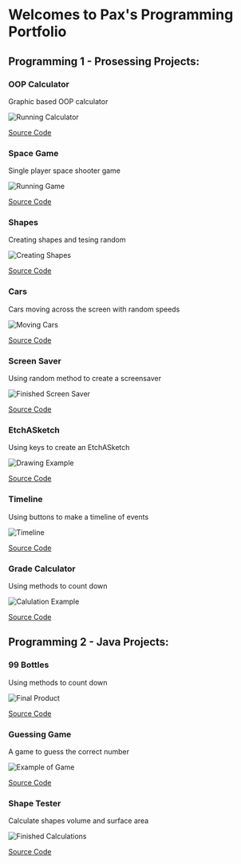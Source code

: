# Welcomes to Pax's Programming Portfolio

## Programming 1 - Prosessing Projects:

### OOP Calculator
Graphic based OOP calculator

![Running Calculator](https://github.com/Akwardginger/Programing1Portfolio/blob/main/Images/calc.png)

[Source Code](https://github.com/Akwardginger/Programing1Portfolio/tree/main/src/calculator)

### Space Game
Single player space shooter game

![Running Game](https://github.com/Akwardginger/Programing1Portfolio/blob/main/Images/spaceship.png)

[Source Code](https://github.com/Akwardginger/Programing1Portfolio/tree/main/src/spaceship)

### Shapes
Creating shapes and tesing random

![Creating Shapes](https://github.com/Akwardginger/Programing1Portfolio/blob/main/Images/shapes.png)

[Source Code](https://github.com/Akwardginger/Programing1Portfolio/tree/main/src/Shapes)

### Cars
Cars moving across the screen with random speeds

![Moving Cars](https://github.com/Akwardginger/Programing1Portfolio/blob/main/Images/cars.png)

[Source Code](https://github.com/Akwardginger/Programing1Portfolio/tree/main/src/Cars)

### Screen Saver
Using random method to create a screensaver

![Finished Screen Saver](https://github.com/Akwardginger/Programing1Portfolio/blob/main/Images/screenSaver.png)

[Source Code](https://github.com/Akwardginger/Programing1Portfolio/tree/main/src/screenSaver)

### EtchASketch
Using keys to create an EtchASketch

![Drawing Example](https://github.com/Akwardginger/Programing1Portfolio/blob/main/Images/etchASketch.png)

[Source Code](https://github.com/Akwardginger/Programing1Portfolio/tree/main/src/etchASketch)

### Timeline
Using buttons to make a timeline of events

![Timeline](https://github.com/Akwardginger/Programing1Portfolio/blob/main/Images/timeline.png)

[Source Code](https://github.com/Akwardginger/Programing1Portfolio/tree/main/src/timeline)

### Grade Calculator
Using methods to count down

![Calulation Example](https://github.com/Akwardginger/Programing1Portfolio/blob/main/Images/grades.png)

[Source Code](https://github.com/Akwardginger/Programing1Portfolio/tree/main/src/grade)

## Programming 2 - Java Projects:

### 99 Bottles
Using methods to count down

![Final Product](https://github.com/Akwardginger/Programing1Portfolio/blob/main/Images/99bottles.png)

[Source Code](https://github.com/Akwardginger/Programing1Portfolio/tree/main/src/99bottles)

### Guessing Game
A game to guess the correct number

![Example of Game](https://github.com/Akwardginger/Programing1Portfolio/blob/main/Images/guessing.png)

[Source Code]()

### Shape Tester
Calculate shapes volume and surface area

![Finished Calculations]()

[Source Code]()
